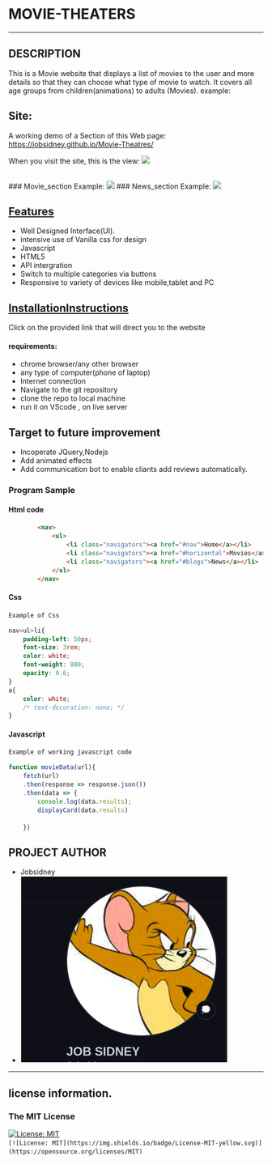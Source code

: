 # MOVIE-THEATERS
***
## DESCRIPTION
This is a Movie website that displays a list of movies to the user and more details so that they can choose what type of movie to watch. It covers all age groups from children(animations) to adults (Movies).
 example:
<br  />
## Site:
A working demo of a Section of this Web page: https://jobsidney.github.io/Movie-Theatres/
<br  />

When you visit the site, this is the view:
<img src="./assets/images/landing.png">  

<br  />
### Movie_section
Example:
<img src="./assets/images/skills.png">
### News_section
Example:
<img src="./assets/images/skills.png">

## [Features](https://jobsidney.github.io/Movie-Theatres/)

- Well Designed Interface(UI).
- intensive use of Vanilla css for design
- Javascript
- HTML5
- API intergration
- Switch to multiple categories via buttons
- Responsive to variety of devices like mobile,tablet and PC


## [InstallationInstructions](https://jobsidney.github.io/Movie-Theatres/) 
Click on the provided link that will direct you to the website
#### requirements:
- chrome browser/any other browser
- any type of computer(phone of laptop)
- Internet connection
- Navigate to the git repository
 - clone the repo to local machine
 - run it on VScode , on live server

## Target to future improvement
- Incoperate JQuery,Nodejs
- Add animated effects
- Add communication bot to enable cliants add reviews automatically.

### Program Sample
#### Html code
```Html
        <nav>
            <ul>
                <li class="navigators"><a href="#nav">Home</a></li>
                <li class="navigators"><a href="#horizontal">Movies</a></li>
                <li class="navigators"><a href="#blogs">News</a></li>
            </ul>
        </nav>
```

#### Css
    Example of Css
```Css
nav>ul>li{
    padding-left: 50px;
    font-size: 3rem;
    color: white;
    font-weight: 800;
    opacity: 0.6;
}
a{
    color: white;
    /* text-decoration: none; */
}
```
#### Javascript
    Example of working javascript code
```Javascript
function movieData(url){
    fetch(url)
    .then(response => response.json())
    .then(data => {
        console.log(data.results);
        displayCard(data.results)
        
    })
```
## PROJECT AUTHOR
- Jobsidney
- [<img style="border: 1px solid white;" src="./assets/images/job.png">](https://github.com/Jobsidney/)
***

## license information.
### The MIT License
[![License: MIT](https://img.shields.io/badge/License-MIT-yellow.svg)](https://opensource.org/licenses/MIT)  
`[![License: MIT](https://img.shields.io/badge/License-MIT-yellow.svg)](https://opensource.org/licenses/MIT)`
